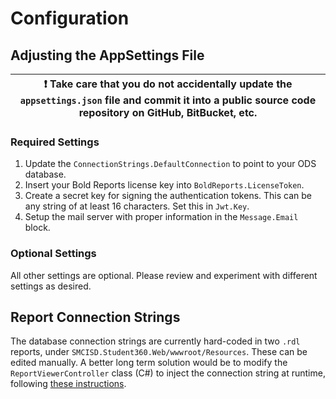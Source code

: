 # Configuration

## Adjusting the AppSettings File

| :exclamation: Take care that you do not accidentally update the `appsettings.json` file and commit it into a public source code repository on GitHub, BitBucket, etc. |
| -- |

### Required Settings

1. Update the `ConnectionStrings.DefaultConnection` to point to your ODS database.
1. Insert your Bold Reports license key into `BoldReports.LicenseToken`.
1. Create a secret key for signing the authentication tokens. This can be any
   string of at least 16 characters. Set this in `Jwt.Key`.
1. Setup the mail server with proper information in the `Message.Email` block.

### Optional Settings

All other settings are optional. Please review and experiment with different
settings as desired.

## Report Connection Strings

The database connection strings are currently hard-coded in two `.rdl` reports,
under `SMCISD.Student360.Web/wwwroot/Resources`. These can be edited manually. A
better long term solution would be to modify the `ReportViewerController` class
(C#) to inject the connection string at runtime, following [these
instructions](https://help.boldreports.com/report-viewer-sdk/javascript-reporting/report-viewer/how-to/change-datasource-dynamic-at-server-side/).
